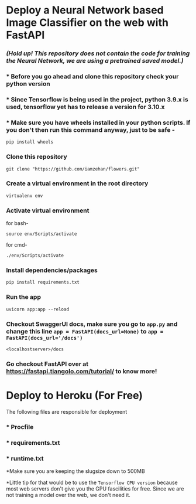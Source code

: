 # Deploy a Neural Network based Image Classifier on the web with FastAPI

### _(Hold up! This repository does not contain the code for training the Neural Network, we are using a pretrained saved model.)_  

### * Before you go ahead and clone this repository check your python version

### * Since Tensorflow is being used in the project, python 3.9.x is used, tensorflow yet has to release a version for 3.10.x

### * Make sure you have wheels installed in your python scripts. If you don't then run this command anyway, just to be safe -

    pip install wheels

### Clone this repository

    git clone "https://github.com/iamzehan/flowers.git" 

### Create a virtual environment in the root directory

    virtualenv env

### Activate virtual environment

for bash-

    source env/Scripts/activate

for cmd-

    ./env/Scripts/activate
    

### Install dependencies/packages

    pip install requirements.txt


### Run the app

    uvicorn app:app --reload
    
### Checkout SwaggerUI docs, make sure you go to ```app.py``` and change this line ```app = FastAPI(docs_url=None)``` to ```app = FastAPI(docs_url='/docs')```

    <localhostserver>/docs

### Go checkout FastAPI over at https://fastapi.tiangolo.com/tutorial/ to know more! 


# Deploy to Heroku (For Free)

The following files are responsible for deployment

### * Procfile
### * requirements.txt
### * runtime.txt

*Make sure you are keeping the slugsize down to 500MB

*Little tip for that would be to use the ```Tensorflow CPU version``` because most web servers don't give you the GPU fascilities for free. Since we are not training a model over the web, we don't need it.
